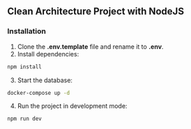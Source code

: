 ## Clean Architecture Project with NodeJS

### Installation

1. Clone the **.env.template** file and rename it to **.env**.
2. Install dependencies:
```bash
npm install
```
3. Start the database:
```bash
docker-compose up -d
```

4. Run the project in development mode:
```bash
npm run dev
```

